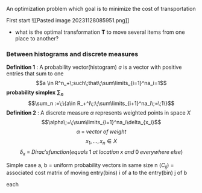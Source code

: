 An optimization problem which goal is to minimize the cost of transportation

First start
![[Pasted image 20231128085951.png]]
- what is the optimal transformation **T** to move several items from one place to another?

### Between histograms and discrete measures
**Definition 1** : A probability vector(histogram) $a$ is a vector with positive entries that sum to one
$$a \in R^n_+\;such\;that\;\sum\limits_{i=1}^na_i=1$$
**probability simplex $\sum_n$** 
$$\sum_n :=\;\{a\in R_+^i\;:\;\sum\limits_{i+1}^na_i\;=\;1\}$$
**Definition 2** : A discrete measure $\alpha$ represents weighted points in space $X$
$$\alpha\;=\;\sum\limits_{i=1}^na_i\delta_{x_i}$$
$$\alpha\;=\;vector\;of\;weight$$
$$x_1,...,x_n \in X$$
$$\delta_x\;=\;Dirac's function(equals\;1\;at\;location\;x\;and\;0\;everywhere\;else)$$

Simple case
a, b = uniform probability vectors in same size n
$(C_{ij})$ = associated cost matrix of moving entry(bins) i of a to the entry(bin) j of b

each  

